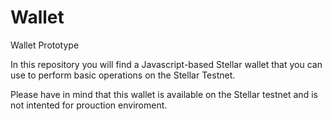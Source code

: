 # Wallet
Wallet Prototype

In this repository you will find a Javascript-based Stellar wallet that you can use to perform basic operations on the Stellar Testnet.

Please have in mind that this wallet is available on the Stellar testnet and is not intented for prouction enviroment.

